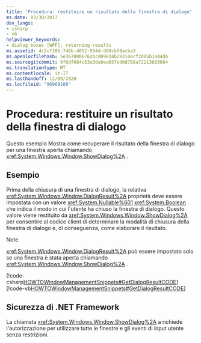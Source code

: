 ```yaml
---
title: 'Procedura: restituire un risultato della finestra di dialogo'
ms.date: 03/30/2017
dev_langs:
- csharp
- vb
helpviewer_keywords:
- dialog boxes [WPF], returning results
ms.assetid: 4c5cf286-746b-4052-934d-d80cbf8acba3
ms.openlocfilehash: 5e3670006762bcd09634b29314ecf2d05b1a44da
ms.sourcegitcommit: 9f6df084c53a3da0ea657ed0d708a72213683084
ms.translationtype: MT
ms.contentlocale: it-IT
ms.lasthandoff: 12/09/2020
ms.locfileid: "96969100"
---
```

# <a name="how-to-return-a-dialog-box-result"></a>Procedura: restituire un risultato della finestra di dialogo
Questo esempio Mostra come recuperare il risultato della finestra di dialogo per una finestra aperta chiamando <xref:System.Windows.Window.ShowDialog%2A> .  
  
## <a name="example"></a>Esempio  
 Prima della chiusura di una finestra di dialogo, la relativa <xref:System.Windows.Window.DialogResult%2A> proprietà deve essere impostata con un valore <xref:System.Nullable%601> <xref:System.Boolean> che indica il modo in cui l'utente ha chiuso la finestra di dialogo. Questo valore viene restituito da <xref:System.Windows.Window.ShowDialog%2A> per consentire al codice client di determinare la modalità di chiusura della finestra di dialogo e, di conseguenza, come elaborare il risultato.  
  
> [!NOTE]
> <xref:System.Windows.Window.DialogResult%2A> può essere impostato solo se una finestra è stata aperta chiamando <xref:System.Windows.Window.ShowDialog%2A> .  
  
 [!code-csharp[HOWTOWindowManagementSnippets#GetDialogResultCODE](~/samples/snippets/csharp/VS_Snippets_Wpf/HOWTOWindowManagementSnippets/CSharp/MainWindow.xaml.cs#getdialogresultcode)]
 [!code-vb[HOWTOWindowManagementSnippets#GetDialogResultCODE](~/samples/snippets/visualbasic/VS_Snippets_Wpf/HOWTOWindowManagementSnippets/visualbasic/mainwindow.xaml.vb#getdialogresultcode)]  
  
## <a name="net-framework-security"></a>Sicurezza di .NET Framework  
 La chiamata <xref:System.Windows.Window.ShowDialog%2A> a richiede l'autorizzazione per utilizzare tutte le finestre e gli eventi di input utente senza restrizioni.
